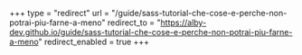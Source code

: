 +++
type = "redirect"
url = "/guide/sass-tutorial-che-cose-e-perche-non-potrai-piu-farne-a-meno"
redirect_to = "https://alby-dev.github.io/guide/sass-tutorial-che-cose-e-perche-non-potrai-piu-farne-a-meno"
redirect_enabled = true
+++